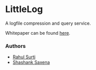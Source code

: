 # LittleLog
A logfile compression and query service.

Whitepaper can be found [here](https://rahulsurti97.github.io/LittleLogCompression.pdf).

### Authors
- [Rahul Surti](https://github.com/rahulsurti97)
- [Shashank Saxena](https://github.com/Salil999)
